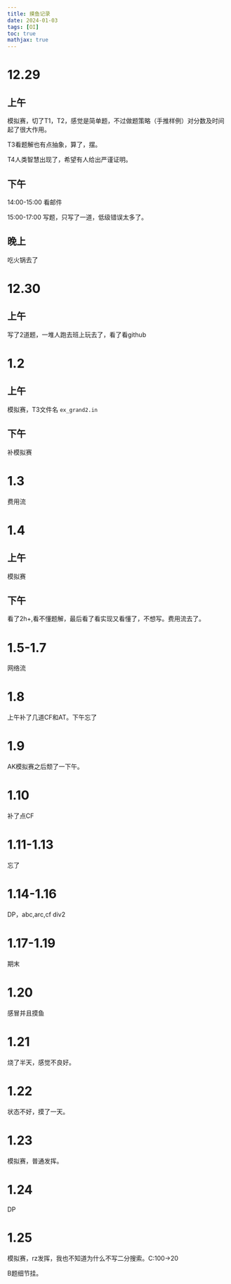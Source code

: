 ```yaml
---
title: 摸鱼记录
date: 2024-01-03
tags: [OI]
toc: true
mathjax: true
---
```



# 12.29
## 上午
模拟赛，切了T1，T2，感觉是简单题，不过做题策略（手推样例）对分数及时间起了很大作用。

T3看题解也有点抽象，算了，摆。

T4人类智慧出现了，希望有人给出严谨证明。

## 下午

14:00-15:00 看邮件

15:00-17:00 写题，只写了一道，低级错误太多了。

## 晚上

吃火锅去了

# 12.30

## 上午

写了2道题，一堆人跑去班上玩去了，看了看github

# 1.2

## 上午

模拟赛，T3文件名 `ex_grand2.in`

## 下午

补模拟赛

# 1.3

费用流

# 1.4

## 上午

模拟赛

## 下午

看了2h+,看不懂题解，最后看了看实现又看懂了，不想写。费用流去了。

# 1.5-1.7

网络流

# 1.8

上午补了几道CF和AT。下午忘了

# 1.9

AK模拟赛之后颓了一下午。

# 1.10 

补了点CF

# 1.11-1.13

忘了

# 1.14-1.16

DP，abc,arc,cf div2

# 1.17-1.19

期末

# 1.20

感冒并且摸鱼

# 1.21

烧了半天，感觉不良好。

# 1.22 

状态不好，摸了一天。

# 1.23

模拟赛，普通发挥。

# 1.24

DP

# 1.25

模拟赛，rz发挥，我也不知道为什么不写二分搜索。C:100->20

B题细节挂。
